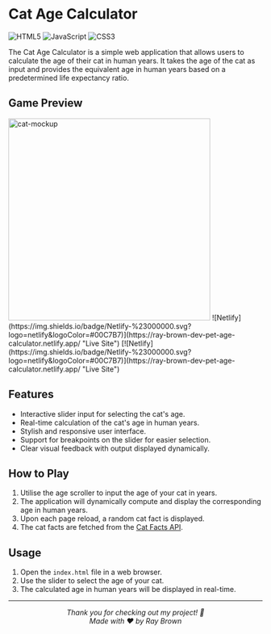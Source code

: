 # Cat Age Calculator


![HTML5](https://img.shields.io/badge/html5-E34C26.svg?style=for-the-badge&logo=html5&logoColor=white) ![JavaScript](https://img.shields.io/badge/JavaScript-F0DB4F?style=for-the-badge&logo=javascript&logoColor=323330) ![CSS3](https://img.shields.io/badge/css3-%231572B6.svg?style=for-the-badge&logo=css3&logoColor=white)

The Cat Age Calculator is a simple web application that allows users to calculate the age of their cat in human years. It takes the age of the cat as input and provides the equivalent age in human years based on a predetermined life expectancy ratio.

## Game Preview
<!-- <img src="images/cat-calculator-mockup.png" alt="cat-mockup" width="400"> -->
<img src="images/cat-age-calculator-gif.gif" alt="cat-mockup" width="400">
![Netlify](https://img.shields.io/badge/Netlify-%23000000.svg?logo=netlify&logoColor=#00C7B7)](https://ray-brown-dev-pet-age-calculator.netlify.app/ "Live Site")
[![Netlify](https://img.shields.io/badge/Netlify-%23000000.svg?logo=netlify&logoColor=#00C7B7)](https://ray-brown-dev-pet-age-calculator.netlify.app/ "Live Site")



## Features

- Interactive slider input for selecting the cat's age.
- Real-time calculation of the cat's age in human years.
- Stylish and responsive user interface.
- Support for breakpoints on the slider for easier selection.
- Clear visual feedback with output displayed dynamically.

## How to Play
1. Utilise the age scroller to input the age of your cat in years.
2. The application will dynamically compute and display the corresponding age in human years.
3. Upon each page reload, a random cat fact is displayed.
4. The cat facts are fetched from the [Cat Facts API](https://catfact.ninja).


## Usage

1. Open the `index.html` file in a web browser.
2. Use the slider to select the age of your cat.
3. The calculated age in human years will be displayed in real-time.



<hr></hr>

<div align="center">
  <em>Thank you for checking out my project! 🚀</em>
  </br>
  <em>Made with ♥ by Ray Brown </em>
  
</div>

